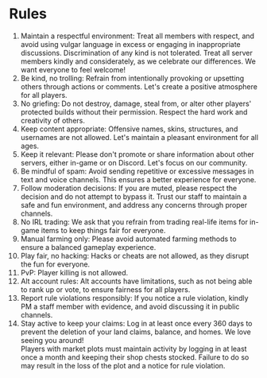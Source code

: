 # Rules

1. Maintain a respectful environment: Treat all members with respect, and avoid using vulgar language in excess or engaging in inappropriate discussions. Discrimination of any kind is not tolerated. Treat all server members kindly and considerately, as we celebrate our differences. We want everyone to feel welcome!
2. Be kind, no trolling: Refrain from intentionally provoking or upsetting others through actions or comments. Let's create a positive atmosphere for all players.
3. No griefing: Do not destroy, damage, steal from, or alter other players' protected builds without their permission. Respect the hard work and creativity of others.
4. Keep content appropriate: Offensive names, skins, structures, and usernames are not allowed. Let's maintain a pleasant environment for all ages.
5. Keep it relevant: Please don't promote or share information about other servers, either in-game or on Discord. Let's focus on our community.
6. Be mindful of spam: Avoid sending repetitive or excessive messages in text and voice channels. This ensures a better experience for everyone.
7. Follow moderation decisions: If you are muted, please respect the decision and do not attempt to bypass it. Trust our staff to maintain a safe and fun environment, and address any concerns through proper channels.
8. No IRL trading: We ask that you refrain from trading real-life items for in-game items to keep things fair for everyone.
9. Manual farming only: Please avoid automated farming methods to ensure a balanced gameplay experience.
10. Play fair, no hacking: Hacks or cheats are not allowed, as they disrupt the fun for everyone.
11. PvP: Player killing is not allowed.
12. Alt account rules: Alt accounts have limitations, such as not being able to rank up or vote, to ensure fairness for all players.
13. Report rule violations responsibly: If you notice a rule violation, kindly PM a staff member with evidence, and avoid discussing it in public channels.
14. Stay active to keep your claims: Log in at least once every 360 days to prevent the deletion of your land claims, balance, and homes. We love seeing you around! \
    Players with market plots must maintain activity by logging in at least once a month and keeping their shop chests stocked. Failure to do so may result in the loss of the plot and a notice for rule violation.
